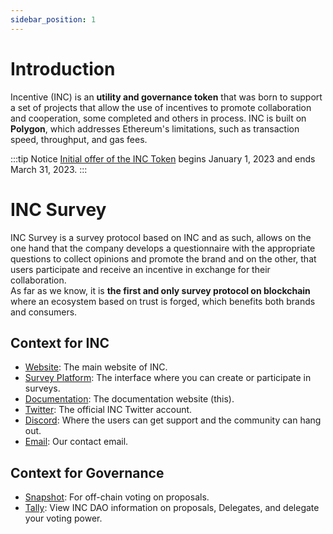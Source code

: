```yaml
---
sidebar_position: 1
---
```


# Introduction

Incentive (INC) is an **utility and governance token** that was born to support a set of projects that allow the use of incentives to promote collaboration and cooperation, some completed and others in process. INC is built on **Polygon**, which addresses Ethereum's limitations, such as transaction speed, throughput, and gas fees.

:::tip Notice
[Initial offer of the INC Token](https://survey.inctoken.org/token-sale) begins January 1, 2023 and ends March 31, 2023.
:::

# INC Survey

INC Survey is a survey protocol based on INC and as such, allows on the one hand that the company develops a questionnaire with the appropriate questions to collect opinions and promote the brand and on the other, that users participate and receive an incentive in exchange for their collaboration.  
As far as we know, it is **the first and only survey protocol on blockchain** where an ecosystem based on trust is forged, which benefits both brands and consumers.

## Context for INC

- [Website](https://inctoken.org): The main website of INC.
- [Survey Platform](https://survey.inctoken.org): The interface where you can create or participate in surveys.
- [Documentation](https://docs.inctoken.org): The documentation website (this).
- [Twitter](https://twitter.com/incentivetoken): The official INC Twitter account.
- [Discord](https://discord.com/invite/fFzDHMKhcN): Where the users can get support and the community can hang out.
- [Email](mailto:contact@inctoken.org): Our contact email.

## Context for Governance

- [Snapshot](https://snapshot.org/#/inctoken.eth): For off-chain voting on proposals.
- [Tally](https://www.tally.xyz/gov/eip155:137:0x9a342e71abEab4B9F47Daf520D4C8df3bE938153): View INC DAO information on proposals, Delegates, and delegate your voting power.
